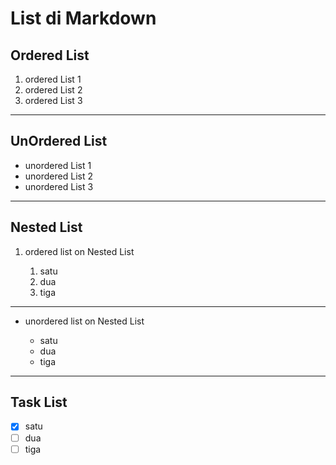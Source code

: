 # List di Markdown

## Ordered List

1. ordered List 1
2. ordered List 2
3. ordered List 3
___
## UnOrdered List

- unordered List 1
- unordered List 2
- unordered List 3

___
## Nested List

1. ordered list on Nested List

   1. satu
   2. dua
   3. tiga
___
+ unordered list on Nested List

     - satu
     - dua
     - tiga

___
## Task List

- [x] satu
- [ ] dua
- [ ] tiga